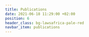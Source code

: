 ```yaml
---
title: Publications
date: 2021-06-18 11:29:00 +02:00
position: 6
header_class: bg-lawsafrica-pale-red
navbar_item: publications
---
```


